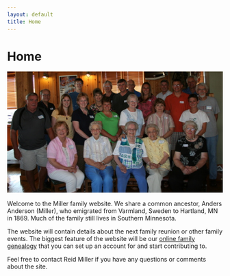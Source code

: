 ```yaml
---
layout: default
title: Home
---
```


# Home

![Miller family reunion 2008](/assets/img/FamilyReunion2008_welcome.jpg)

Welcome to the Miller family website. We share a common ancestor, Anders Anderson (Miller), who emigrated from Varmland, Sweden to Hartland, MN in 1869. Much of the family still lives in Southern Minnesota.

The website will contain details about the next family reunion or other family events. The biggest feature of the website will be our [online family genealogy](http://family.andersandersonmiller.com) that you can set up an account for and start contributing to.

Feel free to contact Reid Miller if you have any questions or comments about the site.